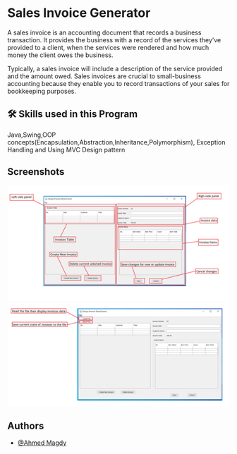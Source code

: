 
# Sales Invoice Generator

A sales invoice is an accounting document that records a business transaction. It provides the business with a record of the services they’ve provided to a client, when the services were rendered and how much money the client owes the business.

Typically, a sales invoice will include a description of the service provided and the amount owed. Sales invoices are crucial to small-business accounting because they enable you to record transactions of your sales for bookkeeping purposes.


## 🛠 Skills used in this Program
Java,Swing,OOP concepts(Encapsulation,Abstraction,Inheritance,Polymorphism), Exception Handling and
Using MVC Design pattern


## Screenshots

![App Screenshot1](https://github.com/AMF777/Sales_Invoice_Generator/blob/main/screen_Shot1.png)
![App Screenshot2](https://github.com/AMF777/Sales_Invoice_Generator/blob/main/screen_shot2.png)





## Authors

- [@Ahmed Magdy ](https://github.com/AMF777)

